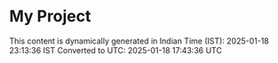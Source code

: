 # My Project

This content is dynamically generated in Indian Time (IST): 2025-01-18 23:13:36 IST
Converted to UTC: 2025-01-18 17:43:36 UTC
